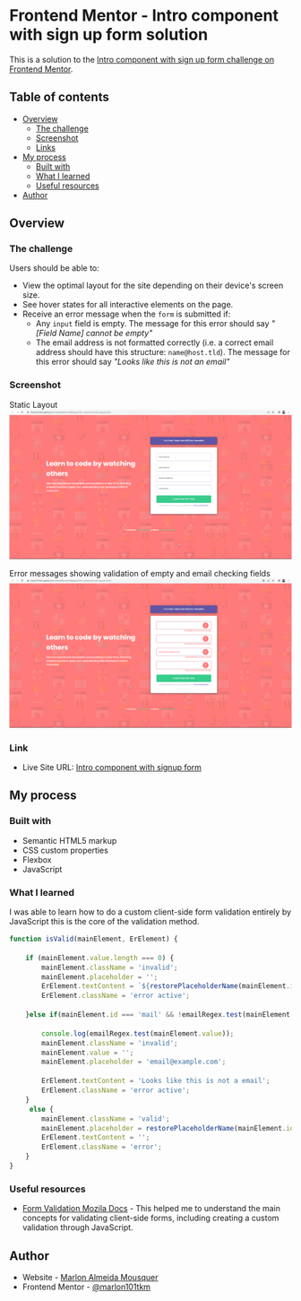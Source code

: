 # Frontend Mentor - Intro component with sign up form solution

This is a solution to the [Intro component with sign up form challenge on Frontend Mentor](https://www.frontendmentor.io/challenges/intro-component-with-signup-form-5cf91bd49edda32581d28fd1). 

## Table of contents

- [Overview](#overview)
  - [The challenge](#the-challenge)
  - [Screenshot](#screenshot)
  - [Links](#links)
- [My process](#my-process)
  - [Built with](#built-with)
  - [What I learned](#what-i-learned)
  - [Useful resources](#useful-resources)
- [Author](#author)


## Overview

### The challenge

Users should be able to:

- View the optimal layout for the site depending on their device's screen size.
- See hover states for all interactive elements on the page.
- Receive an error message when the `form` is submitted if:
  - Any `input` field is empty. The message for this error should say *"[Field Name] cannot be empty"*
  - The email address is not formatted correctly (i.e. a correct email address should have this structure: `name@host.tld`). The message for this error should say *"Looks like this is not an email"*

### Screenshot

Static Layout
![](./images/print-site-normal.png)


Error messages showing validation of empty and email checking fields
![](./images/print-site-empty-email-validation.png)


### Link

- Live Site URL: [Intro component with signup form](https://marlon101tkm.github.io/frontendMentorChallenges/intro-component-with-signup-form/)

## My process

### Built with

- Semantic HTML5 markup
- CSS custom properties
- Flexbox
- JavaScript 

### What I learned

I was able to learn how to do a custom client-side form validation entirely by JavaScript
this is the core of the validation method.

```js
function isValid(mainElement, ErElement) {
    
    if (mainElement.value.length === 0) {
        mainElement.className = 'invalid';
        mainElement.placeholder = '';
        ErElement.textContent = `${restorePlaceholderName(mainElement.id)} cannot be empty`;
        ErElement.className = 'error active';

    }else if(mainElement.id === 'mail' && !emailRegex.test(mainElement.value)){
       
        console.log(emailRegex.test(mainElement.value));
        mainElement.className = 'invalid';
        mainElement.value = '';
        mainElement.placeholder = 'email@example.com';

        ErElement.textContent = 'Looks like this is not a email';
        ErElement.className = 'error active';
    }
     else {
        mainElement.className = 'valid';
        mainElement.placeholder = restorePlaceholderName(mainElement.id);
        ErElement.textContent = '';
        ErElement.className = 'error';
    }
}
```

### Useful resources

- [Form Validation Mozila Docs](https://developer.mozilla.org/en-US/docs/Learn/Forms/Form_validation) - This helped me to understand the main concepts for validating client-side forms, including creating a custom validation through JavaScript.


## Author

- Website - [Marlon Almeida Mousquer](https://marlon101tkm.github.io/mini-portfolio/)
- Frontend Mentor - [@marlon101tkm](https://www.frontendmentor.io/profile/marlon101tkm)

